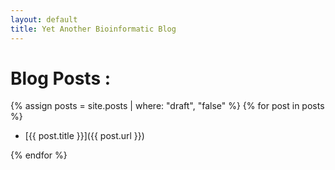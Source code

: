 ```yaml
---
layout: default
title: Yet Another Bioinformatic Blog
---
```



# Blog Posts :

{% assign posts = site.posts | where: "draft", "false" %}
{% for post in posts %}	

- [{{ post.title }}]({{ post.url }})

{% endfor %}

